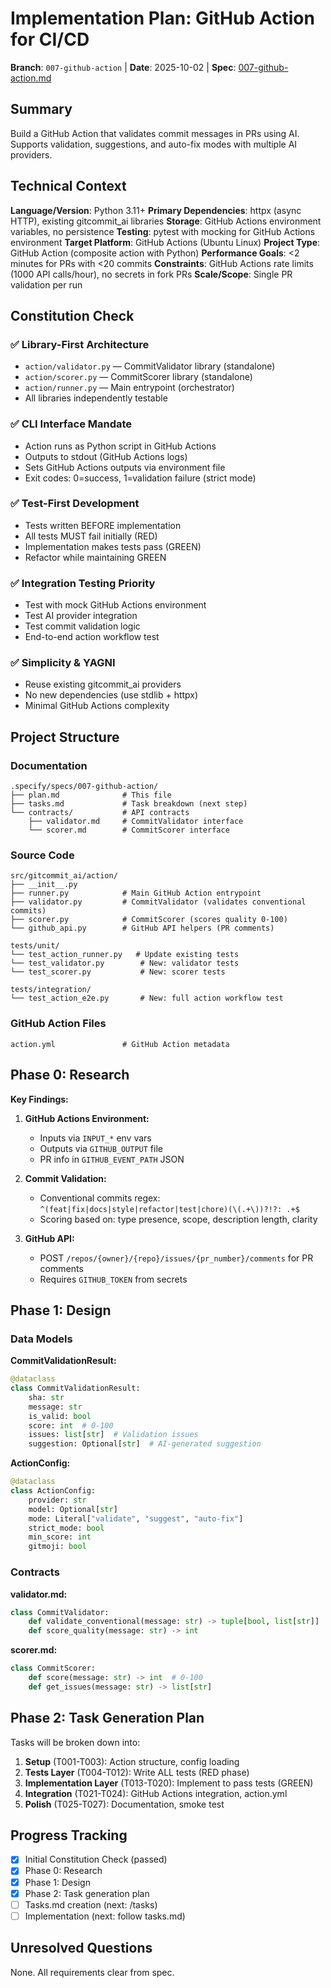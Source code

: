 # Implementation Plan: GitHub Action for CI/CD

**Branch**: `007-github-action` | **Date**: 2025-10-02 | **Spec**: [007-github-action.md](../007-github-action.md)

## Summary
Build a GitHub Action that validates commit messages in PRs using AI. Supports validation, suggestions, and auto-fix modes with multiple AI providers.

## Technical Context
**Language/Version**: Python 3.11+
**Primary Dependencies**: httpx (async HTTP), existing gitcommit_ai libraries
**Storage**: GitHub Actions environment variables, no persistence
**Testing**: pytest with mocking for GitHub Actions environment
**Target Platform**: GitHub Actions (Ubuntu Linux)
**Project Type**: GitHub Action (composite action with Python)
**Performance Goals**: <2 minutes for PRs with <20 commits
**Constraints**: GitHub Actions rate limits (1000 API calls/hour), no secrets in fork PRs
**Scale/Scope**: Single PR validation per run

## Constitution Check

### ✅ Library-First Architecture
- `action/validator.py` — CommitValidator library (standalone)
- `action/scorer.py` — CommitScorer library (standalone)
- `action/runner.py` — Main entrypoint (orchestrator)
- All libraries independently testable

### ✅ CLI Interface Mandate
- Action runs as Python script in GitHub Actions
- Outputs to stdout (GitHub Actions logs)
- Sets GitHub Actions outputs via environment file
- Exit codes: 0=success, 1=validation failure (strict mode)

### ✅ Test-First Development
- Tests written BEFORE implementation
- All tests MUST fail initially (RED)
- Implementation makes tests pass (GREEN)
- Refactor while maintaining GREEN

### ✅ Integration Testing Priority
- Test with mock GitHub Actions environment
- Test AI provider integration
- Test commit validation logic
- End-to-end action workflow test

### ✅ Simplicity & YAGNI
- Reuse existing gitcommit_ai providers
- No new dependencies (use stdlib + httpx)
- Minimal GitHub Actions complexity

## Project Structure

### Documentation
```
.specify/specs/007-github-action/
├── plan.md              # This file
├── tasks.md             # Task breakdown (next step)
└── contracts/           # API contracts
    ├── validator.md     # CommitValidator interface
    └── scorer.md        # CommitScorer interface
```

### Source Code
```
src/gitcommit_ai/action/
├── __init__.py
├── runner.py            # Main GitHub Action entrypoint
├── validator.py         # CommitValidator (validates conventional commits)
├── scorer.py            # CommitScorer (scores quality 0-100)
└── github_api.py        # GitHub API helpers (PR comments)

tests/unit/
└── test_action_runner.py   # Update existing tests
└── test_validator.py        # New: validator tests
└── test_scorer.py           # New: scorer tests

tests/integration/
└── test_action_e2e.py       # New: full action workflow test
```

### GitHub Action Files
```
action.yml               # GitHub Action metadata
```

## Phase 0: Research

**Key Findings:**
1. **GitHub Actions Environment:**
   - Inputs via `INPUT_*` env vars
   - Outputs via `GITHUB_OUTPUT` file
   - PR info in `GITHUB_EVENT_PATH` JSON

2. **Commit Validation:**
   - Conventional commits regex: `^(feat|fix|docs|style|refactor|test|chore)(\(.+\))?!?: .+$`
   - Scoring based on: type presence, scope, description length, clarity

3. **GitHub API:**
   - POST `/repos/{owner}/{repo}/issues/{pr_number}/comments` for PR comments
   - Requires `GITHUB_TOKEN` from secrets

## Phase 1: Design

### Data Models

**CommitValidationResult:**
```python
@dataclass
class CommitValidationResult:
    sha: str
    message: str
    is_valid: bool
    score: int  # 0-100
    issues: list[str]  # Validation issues
    suggestion: Optional[str]  # AI-generated suggestion
```

**ActionConfig:**
```python
@dataclass
class ActionConfig:
    provider: str
    model: Optional[str]
    mode: Literal["validate", "suggest", "auto-fix"]
    strict_mode: bool
    min_score: int
    gitmoji: bool
```

### Contracts

**validator.md:**
```python
class CommitValidator:
    def validate_conventional(message: str) -> tuple[bool, list[str]]
    def score_quality(message: str) -> int
```

**scorer.md:**
```python
class CommitScorer:
    def score(message: str) -> int  # 0-100
    def get_issues(message: str) -> list[str]
```

## Phase 2: Task Generation Plan

Tasks will be broken down into:
1. **Setup** (T001-T003): Action structure, config loading
2. **Tests Layer** (T004-T012): Write ALL tests (RED phase)
3. **Implementation Layer** (T013-T020): Implement to pass tests (GREEN)
4. **Integration** (T021-T024): GitHub Actions integration, action.yml
5. **Polish** (T025-T027): Documentation, smoke test

## Progress Tracking

- [x] Initial Constitution Check (passed)
- [x] Phase 0: Research
- [x] Phase 1: Design
- [x] Phase 2: Task generation plan
- [ ] Tasks.md creation (next: /tasks)
- [ ] Implementation (next: follow tasks.md)

## Unresolved Questions

None. All requirements clear from spec.
